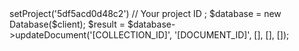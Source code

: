 <?php

use Appwrite\Client;
use Appwrite\Services\Database;

$client = new Client();

$client
    ->setProject('5df5acd0d48c2') // Your project ID
;

$database = new Database($client);

$result = $database->updateDocument('[COLLECTION_ID]', '[DOCUMENT_ID]', [], [], []);